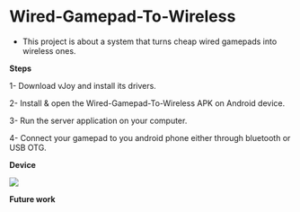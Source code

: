 # Wired-Gamepad-To-Wireless
- This project is about a system that turns cheap wired gamepads into wireless ones.

**Steps**

1- Download vJoy and install its drivers.

2- Install & open the Wired-Gamepad-To-Wireless APK on Android device.

3- Run the server application on your computer.

4- Connect your gamepad to you android phone either through bluetooth or USB OTG.


**Device**

![](vdev.PNG)

**Future work**
